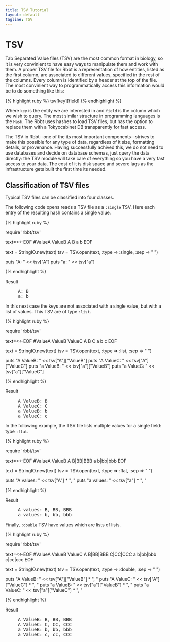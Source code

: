 ```yaml
---
title: TSV Tutorial
layout: default
tagline: TSV
---
```


# TSV

Tab Separated Value files (TSV) are the most common format in biology, so it is
very convinient to have easy ways to manipulate them and work with them. A
proper TSV file for Rbbt is a representation of how entities, listed as the
first column, are associated to different values, specified in the rest of the
columns. Every column is identified by a header at the top of the file. The
most convinient way to programmatically access this information would be to do
something like this:

{% highlight ruby %}
tsv[key][field]
{% endhighlight %}

Where `key` is the entity we are interested in and `field` is the column which
we wish to query. The most similar structure in programming languages is the `Hash`.
The Rbbt uses hashes to load TSV files, but has the option to replace them with a 
Tokyocabinet DB transparently for fast access.

The TSV in Rbbt--one of the its most important components--strives to make
this possible for any type of data, regardless of it size, formatting details,
or provenance. Having successfully achived this, we do not need to use
databases and decide on database schemas, just query the data directly: the TSV
module will take care of everything so you have a very fast access to your
data. The cost of it is disk space and severe lags as the infrastructure
gets built the first time its needed. 

## Classification of TSV files

Typical TSV files can be classified into four classes.

The following code opens reads a TSV file as a `:single` TSV. Here
each entry of the resulting hash contains a single value.

{% highlight ruby %}

require 'rbbt/tsv'

text=<<-EOF
#ValueA	ValueB
A	B
a	b
EOF

text = StringIO.new(text)
tsv = TSV.open(text, :type => :single, :sep => " ")
      
puts "A: " << tsv["A"]
puts "a: " << tsv["a"]

{% endhighlight %}
<dl class='result'><dt>Result</dt><dd><pre>
A: B
a: b
</pre></dd></dl>

In this next case the keys are not associated with a single value, but with a
list of values. This TSV are of type `:list`.

{% highlight ruby %}

require 'rbbt/tsv'

text=<<-EOF
#ValueA	ValueB ValueC
A	B C
a	b c
EOF

text = StringIO.new(text)
tsv = TSV.open(text, :type => :list, :sep => " ")
      
puts "A ValueB: " << tsv["A"]["ValueB"] 
puts "A ValueC: " << tsv["A"]["ValueC"] 
puts "a ValueB: " << tsv["a"]["ValueB"] 
puts "a ValueC: " << tsv["a"]["ValueC"] 

{% endhighlight %}
<dl class='result'><dt>Result</dt><dd><pre>
A ValueB: B
A ValueC: C
a ValueB: b
a ValueC: c
</pre></dd></dl>

In the following example, the TSV file lists multiple values for a single
field: type `:flat`.

{% highlight ruby %}

require 'rbbt/tsv'

text=<<-EOF
#ValueA	ValueB
A	B|BB|BBB 
a	b|bb|bbb
EOF

text = StringIO.new(text)
tsv = TSV.open(text, :type => :flat, :sep => " ")
      
puts "A values: " << tsv["A"] * ", " 
puts "a values: " << tsv["a"] * ", "

{% endhighlight %}
<dl class='result'><dt>Result</dt><dd><pre>
A values: B, BB, BBB
a values: b, bb, bbb
</pre></dd></dl>

Finally, `:double` TSV have values which are lists of lists.

{% highlight ruby %}

require 'rbbt/tsv'

text=<<-EOF
#ValueA	ValueB ValueC
A	B|BB|BBB C|CC|CCC
a	b|bb|bbb c|cc|ccc
EOF

text = StringIO.new(text)
tsv = TSV.open(text, :type => :double, :sep => " ")
      
puts "A ValueB: " << tsv["A"]["ValueB"] * ", "
puts "A ValueC: " << tsv["A"]["ValueC"] * ", "
puts "a ValueB: " << tsv["a"]["ValueB"] * ", "
puts "a ValueC: " << tsv["a"]["ValueC"] * ", "

{% endhighlight %}
<dl class='result'><dt>Result</dt><dd><pre>
A ValueB: B, BB, BBB
A ValueC: C, CC, CCC
a ValueB: b, bb, bbb
a ValueC: c, cc, CCC
</pre></dd></dl>
